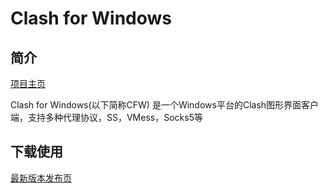 # Clash for Windows

## 简介

[项目主页](https://github.com/Fndroid/clash_for_windows_pkg)

Clash for Windows\(以下简称CFW\) 是一个Windows平台的Clash图形界面客户端，支持多种代理协议，SS，VMess，Socks5等

## 下载使用

[最新版本发布页](https://github.com/Fndroid/clash_for_windows_pkg/releases)



